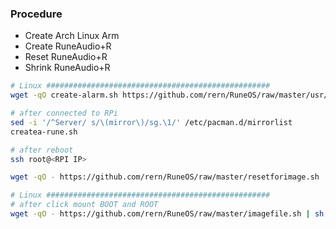### Procedure

- Create Arch Linux Arm
- Create RuneAudio+R
- Reset RuneAudio+R
- Shrink RuneAudio+R

```sh
# Linux ##################################################
wget -qO create-alarm.sh https://github.com/rern/RuneOS/raw/master/usr/local/bin/create-alarm.sh; chmod +x create-alarm.sh; ./create-alarm.sh

# after connected to RPi
sed -i '/^Server/ s/\(mirror\)/sg.\1/' /etc/pacman.d/mirrorlist
createa-rune.sh

# after reboot
ssh root@<RPI IP>

wget -qO - https://github.com/rern/RuneOS/raw/master/resetforimage.sh | sh

# Linux ##################################################
# after click mount BOOT and ROOT
wget -qO - https://github.com/rern/RuneOS/raw/master/imagefile.sh | sh
```
